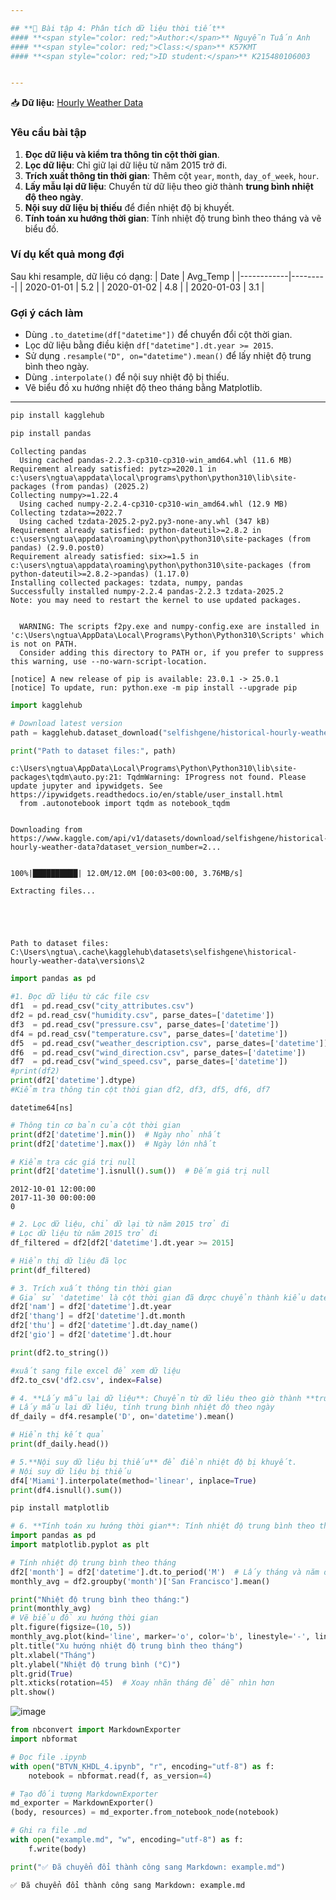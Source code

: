 ```yaml
---

## **📝 Bài tập 4: Phân tích dữ liệu thời tiết**
#### **<span style="color: red;">Author:</span>** Nguyễn Tuấn Anh  
#### **<span style="color: red;">Class:</span>** K57KMT  
#### **<span style="color: red;">ID student:</span>** K215480106003  


---
```


📥 **Dữ liệu:** [Hourly Weather Data](https://www.kaggle.com/datasets/selfishgene/historical-hourly-weather-data)

### **Yêu cầu bài tập**
1. **Đọc dữ liệu và kiểm tra thông tin cột thời gian**.
2. **Lọc dữ liệu**: Chỉ giữ lại dữ liệu từ năm 2015 trở đi.
3. **Trích xuất thông tin thời gian**: Thêm cột `year`, `month`, `day_of_week`, `hour`.
4. **Lấy mẫu lại dữ liệu**: Chuyển từ dữ liệu theo giờ thành **trung bình nhiệt độ theo ngày**.
5. **Nội suy dữ liệu bị thiếu** để điền nhiệt độ bị khuyết.
6. **Tính toán xu hướng thời gian**: Tính nhiệt độ trung bình theo tháng và vẽ biểu đồ.

### **Ví dụ kết quả mong đợi**
Sau khi resample, dữ liệu có dạng:
| Date       | Avg_Temp |
|------------|---------|
| 2020-01-01 | 5.2     |
| 2020-01-02 | 4.8     |
| 2020-01-03 | 3.1     |

### **Gợi ý cách làm**
- Dùng `.to_datetime(df["datetime"])` để chuyển đổi cột thời gian.
- Lọc dữ liệu bằng điều kiện `df["datetime"].dt.year >= 2015`.
- Sử dụng `.resample("D", on="datetime").mean()` để lấy nhiệt độ trung bình theo ngày.
- Dùng `.interpolate()` để nội suy nhiệt độ bị thiếu.
- Vẽ biểu đồ xu hướng nhiệt độ theo tháng bằng Matplotlib.

---
```python
pip install kagglehub
```


```python
pip install pandas
```

    Collecting pandas
      Using cached pandas-2.2.3-cp310-cp310-win_amd64.whl (11.6 MB)
    Requirement already satisfied: pytz>=2020.1 in c:\users\ngtua\appdata\local\programs\python\python310\lib\site-packages (from pandas) (2025.2)
    Collecting numpy>=1.22.4
      Using cached numpy-2.2.4-cp310-cp310-win_amd64.whl (12.9 MB)
    Collecting tzdata>=2022.7
      Using cached tzdata-2025.2-py2.py3-none-any.whl (347 kB)
    Requirement already satisfied: python-dateutil>=2.8.2 in c:\users\ngtua\appdata\roaming\python\python310\site-packages (from pandas) (2.9.0.post0)
    Requirement already satisfied: six>=1.5 in c:\users\ngtua\appdata\roaming\python\python310\site-packages (from python-dateutil>=2.8.2->pandas) (1.17.0)
    Installing collected packages: tzdata, numpy, pandas
    Successfully installed numpy-2.2.4 pandas-2.2.3 tzdata-2025.2
    Note: you may need to restart the kernel to use updated packages.
    

      WARNING: The scripts f2py.exe and numpy-config.exe are installed in 'c:\Users\ngtua\AppData\Local\Programs\Python\Python310\Scripts' which is not on PATH.
      Consider adding this directory to PATH or, if you prefer to suppress this warning, use --no-warn-script-location.
    
    [notice] A new release of pip is available: 23.0.1 -> 25.0.1
    [notice] To update, run: python.exe -m pip install --upgrade pip
    


```python
import kagglehub

# Download latest version
path = kagglehub.dataset_download("selfishgene/historical-hourly-weather-data")

print("Path to dataset files:", path)
```

    c:\Users\ngtua\AppData\Local\Programs\Python\Python310\lib\site-packages\tqdm\auto.py:21: TqdmWarning: IProgress not found. Please update jupyter and ipywidgets. See https://ipywidgets.readthedocs.io/en/stable/user_install.html
      from .autonotebook import tqdm as notebook_tqdm
    

    Downloading from https://www.kaggle.com/api/v1/datasets/download/selfishgene/historical-hourly-weather-data?dataset_version_number=2...
    

    100%|██████████| 12.0M/12.0M [00:03<00:00, 3.76MB/s]

    Extracting files...
    

    
    

    Path to dataset files: C:\Users\ngtua\.cache\kagglehub\datasets\selfishgene\historical-hourly-weather-data\versions\2
    


```python
import pandas as pd

#1. Đọc dữ liệu từ các file csv
df1  = pd.read_csv("city_attributes.csv")
df2 = pd.read_csv("humidity.csv", parse_dates=['datetime'])
df3  = pd.read_csv("pressure.csv", parse_dates=['datetime'])
df4 = pd.read_csv("temperature.csv", parse_dates=['datetime'])
df5  = pd.read_csv("weather_description.csv", parse_dates=['datetime'])
df6  = pd.read_csv("wind_direction.csv", parse_dates=['datetime'])
df7  = pd.read_csv("wind_speed.csv", parse_dates=['datetime'])
#print(df2)
print(df2['datetime'].dtype)
#Kiểm tra thông tin cột thời gian df2, df3, df5, df6, df7 


```

    datetime64[ns]
    


```python
# Thông tin cơ bản của cột thời gian
print(df2['datetime'].min())  # Ngày nhỏ nhất
print(df2['datetime'].max())  # Ngày lớn nhất

# Kiểm tra các giá trị null
print(df2['datetime'].isnull().sum())  # Đếm giá trị null
```

    2012-10-01 12:00:00
    2017-11-30 00:00:00
    0
    


```python
# 2. Lọc dữ liệu, chỉ dữ lại từ năm 2015 trở đi
# Lọc dữ liệu từ năm 2015 trở đi
df_filtered = df2[df2['datetime'].dt.year >= 2015]

# Hiển thị dữ liệu đã lọc
print(df_filtered)

```


```python
# 3. Trích xuất thông tin thời gian
# Giả sử 'datetime' là cột thời gian đã được chuyển thành kiểu datetime
df2['nam'] = df2['datetime'].dt.year
df2['thang'] = df2['datetime'].dt.month
df2['thu'] = df2['datetime'].dt.day_name()  
df2['gio'] = df2['datetime'].dt.hour

print(df2.to_string())


```


```python
#xuất sang file excel để xem dữ liệu
df2.to_csv('df2.csv', index=False)

```


```python
# 4. **Lấy mẫu lại dữ liệu**: Chuyển từ dữ liệu theo giờ thành **trung bình nhiệt độ theo ngày**.
# Lấy mẫu lại dữ liệu, tính trung bình nhiệt độ theo ngày
df_daily = df4.resample('D', on='datetime').mean()

# Hiển thị kết quả
print(df_daily.head())

```


```python
# 5.**Nội suy dữ liệu bị thiếu** để điền nhiệt độ bị khuyết.
# Nội suy dữ liệu bị thiếu
df4['Miami'].interpolate(method='linear', inplace=True)
print(df4.isnull().sum())
```


```python
pip install matplotlib

```


```python
# 6. **Tính toán xu hướng thời gian**: Tính nhiệt độ trung bình theo tháng và vẽ biểu đồ.
import pandas as pd
import matplotlib.pyplot as plt

# Tính nhiệt độ trung bình theo tháng
df2['month'] = df2['datetime'].dt.to_period('M')  # Lấy tháng và năm dạng Period
monthly_avg = df2.groupby('month')['San Francisco'].mean()

print("Nhiệt độ trung bình theo tháng:")
print(monthly_avg)
# Vẽ biểu đồ xu hướng thời gian
plt.figure(figsize=(10, 5))
monthly_avg.plot(kind='line', marker='o', color='b', linestyle='-', linewidth=2, markersize=6)
plt.title("Xu hướng nhiệt độ trung bình theo tháng")
plt.xlabel("Tháng")
plt.ylabel("Nhiệt độ trung bình (°C)")
plt.grid(True)
plt.xticks(rotation=45)  # Xoay nhãn tháng để dễ nhìn hơn
plt.show()

```
![image](https://github.com/user-attachments/assets/6adb2509-b007-47b1-922a-02caff2700e2)


```python
from nbconvert import MarkdownExporter
import nbformat

# Đọc file .ipynb
with open("BTVN_KHDL_4.ipynb", "r", encoding="utf-8") as f:
    notebook = nbformat.read(f, as_version=4)

# Tạo đối tượng MarkdownExporter
md_exporter = MarkdownExporter()
(body, resources) = md_exporter.from_notebook_node(notebook)

# Ghi ra file .md
with open("example.md", "w", encoding="utf-8") as f:
    f.write(body)

print("✅ Đã chuyển đổi thành công sang Markdown: example.md")

```

    ✅ Đã chuyển đổi thành công sang Markdown: example.md
    
